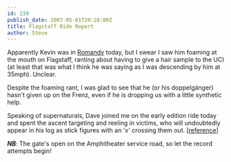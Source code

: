 ```yaml
---
id: 239
publish_date: 2007-05-01T20:28:00Z
title: Flagstaff Ride Report
author: Steve
---
```

Apparently Kevin was in [Romandy](http://www.cyclingnews.com/road/2007/may07/romandie07/?id=results/romandie070) today, but I swear I saw him foaming at the mouth on Flagstaff, ranting about having to give a hair sample to the UCI (at least that was what I think he was saying as I was descending by him at 35mph). Unclear.

Despite the foaming rant, I was glad to see that he (or his doppelgänger) hasn't given up on the Frenz, even if he is dropping us with a little synthetic help.

Speaking of supernaturals, Dave joined me on the early edition ride today and spent the ascent targeting and reeling in victims, who will undoubtedly appear in his log as stick figures with an 'x' crossing them out. \[[reference](http://www.flagstafffrenzy.org/2004/10/24/extreme-lunch-brake)\]

**_NB_**: The gate's open on the Amphitheater service road, so let the record attempts begin!